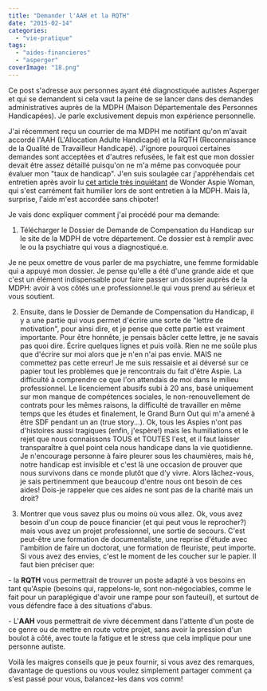 ```yaml
---
title: "Demander l'AAH et la RQTH"
date: "2015-02-14"
categories: 
  - "vie-pratique"
tags: 
  - "aides-financieres"
  - "asperger"
coverImage: "18.png"
---
```


Ce post s'adresse aux personnes ayant été diagnostiquée autistes Asperger et qui se demandent si cela vaut la peine de se lancer dans des demandes administratives auprès de la MDPH (Maison Départementale des Personnes Handicapées). Je parle exclusivement depuis mon expérience personnelle.

J'ai récemment reçu un courrier de ma MDPH me notifiant qu'on m'avait accordé l'AAH (L'Allocation Adulte Handicapé) et la RQTH (Reconnaissance de la Qualité de Travailleur Handicapé). J'ignore pourquoi certaines demandes sont acceptées et d'autres refusées, le fait est que mon dossier devait être assez détaillé puisqu'on ne m'a même pas convoquée pour évaluer mon "taux de handicap". J'en suis soulagée car j'appréhendais cet entretien après avoir lu [cet article très inquiétant](http://wonderaspiewoman.canalblog.com/archives/2014/05/07/29822291.html) de Wonder Aspie Woman, qui s'est carrément fait humilier lors de sont entretien à la MDPH. Mais là, surprise, l'aide m'est accordée sans chipoter!

Je vais donc expliquer comment j'ai procédé pour ma demande:

1) Télécharger le Dossier de Demande de Compensation du Handicap sur le site de la MDPH de votre département. Ce dossier est à remplir avec le ou la psychiatre qui vous a diagnostiqué.e.

Je ne peux omettre de vous parler de ma psychiatre, une femme formidable qui a appuyé mon dossier. Je pense qu'elle a été d'une grande aide et que c'est un élément indispensable pour faire passer un dossier auprès de la MDPH: avoir à vos côtés un.e professionnel.le qui vous prend au sérieux et vous soutient.

2) Ensuite, dans le Dossier de Demande de Compensation du Handicap, il y a une partie qui vous permet d'écrire une sorte de "lettre de motivation", pour ainsi dire, et je pense que cette partie est vraiment importante. Pour être honnête, je pensais bâcler cette lettre, je ne savais pas quoi dire. Écrire quelques lignes et puis voilà. Rien ne me soûle plus que d'écrire sur moi alors que je n'en n'ai pas envie. MAIS ne commettez pas cette erreur! Je me suis ressaisie et ai déversé sur ce papier tout les problèmes que je rencontrais du fait d'être Aspie. La difficulté à comprendre ce que l'on attendais de moi dans le milieu professionnel. Le licenciement abusifs subi à 20 ans, basé uniquement sur mon manque de compétences sociales, le non-renouvellement de contrats pour les mêmes raisons, la difficulté de travailler en même temps que les études et finalement, le Grand Burn Out qui m'a amené à être SDF pendant un an (true story...). Ok, tous les Aspies n'ont pas d'histoires aussi tragiques (enfin, j'espère!) mais les humiliations et le rejet que nous connaissons TOUS et TOUTES l'est, et il faut laisser transparaître à quel point cela nous handicape dans la vie quotidienne. Je n'encourage personne à faire pleurer sous les chaumières, mais hé, notre handicap est invisible et c'est là une occasion de prouver que nous survivons dans ce monde plutôt que d'y vivre. Alors lâchez-vous, je sais pertinemment que beaucoup d'entre nous ont besoin de ces aides! Dois-je rappeler que ces aides ne sont pas de la charité mais un droit?

3) Montrer que vous savez plus ou moins où vous allez. Ok, vous avez besoin d'un coup de pouce financier (et qui peut vous le reprocher?) mais vous avez un projet professionnel, une sortie de secours. C'est peut-être une formation de documentaliste, une reprise d'étude avec l'ambition de faire un doctorat, une formation de fleuriste, peut importe. Si vous avez des envies, c'est le moment de les coucher sur le papier. Il faut bien préciser que:

\- la **RQTH** vous permettrait de trouver un poste adapté à vos besoins en tant qu'Aspie (besoins qui, rappelons-le, sont non-négociables, comme le fait pour un paraplégique d'avoir une rampe pour son fauteuil), et surtout de vous défendre face à des situations d'abus.

\- L'**AAH** vous permettrait de vivre décemment dans l'attente d'un poste de ce genre ou de mettre en route votre projet, sans avoir la pression d'un boulot à côté, avec toute la fatigue et le stress que cela implique pour une personne autiste.

Voilà les maigres conseils que je peux fournir, si vous avez des remarques, davantage de questions ou vous voulez simplement partager comment ça s'est passé pour vous, balancez-les dans vos comm!
